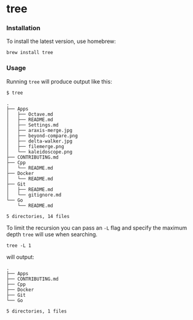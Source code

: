 # tree

### Installation <a id="installation"></a>

To install the latest version, use homebrew:

```text
brew install tree
```

### Usage <a id="usage"></a>

Running `tree` will produce output like this:

```text
$ tree

.
├── Apps
│   ├── Octave.md
│   ├── README.md
│   ├── Settings.md
│   ├── araxis-merge.jpg
│   ├── beyond-compare.png
│   ├── delta-walker.jpg
│   ├── filemerge.png
│   └── kaleidoscope.png
├── CONTRIBUTING.md
├── Cpp
│   └── README.md
├── Docker
│   └── README.md
├── Git
│   ├── README.md
│   └── gitignore.md
└── Go
    └── README.md

5 directories, 14 files
```

To limit the recursion you can pass an `-L` flag and specify the maximum depth `tree` will use when searching.

```text
tree -L 1
```

will output:

```text
.
├── Apps
├── CONTRIBUTING.md
├── Cpp
├── Docker
├── Git
└── Go

5 directories, 1 files
```

